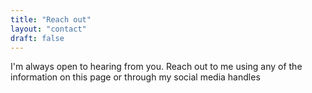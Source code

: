 ```yaml
---
title: "Reach out"
layout: "contact"
draft: false
---
```


I'm always open to hearing from you. Reach out to me using any of the information on this page or through my social media handles